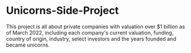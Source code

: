 # Unicorns-Side-Project
This project is all about private companies with valuation over $1 billion as of March 2022, including each company's current valuation, funding, country of origin, industry, select investors and the years founded and became unicorns.
